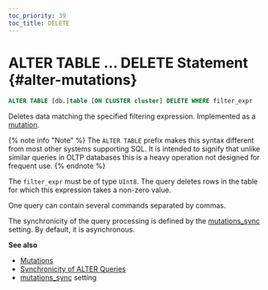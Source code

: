 ```yaml
---
toc_priority: 39
toc_title: DELETE
---
```


# ALTER TABLE … DELETE Statement {#alter-mutations}

``` sql
ALTER TABLE [db.]table [ON CLUSTER cluster] DELETE WHERE filter_expr
```

Deletes data matching the specified filtering expression. Implemented as a [mutation](../../../sql-reference/statements/alter/index.md#mutations).

{% note info "Note" %}
    The `ALTER TABLE` prefix makes this syntax different from most other systems supporting SQL. It is intended to signify that unlike similar queries in OLTP databases this is a heavy operation not designed for frequent use.
{% endnote %}

The `filter_expr` must be of type `UInt8`. The query deletes rows in the table for which this expression takes a non-zero value.

One query can contain several commands separated by commas.

The synchronicity of the query processing is defined by the [mutations_sync](../../../operations/settings/settings.md#mutations_sync) setting. By default, it is asynchronous.

**See also**

-   [Mutations](../../../sql-reference/statements/alter/index.md#mutations)
-   [Synchronicity of ALTER Queries](../../../sql-reference/statements/alter/index.md#synchronicity-of-alter-queries)
-   [mutations_sync](../../../operations/settings/settings.md#mutations_sync) setting
